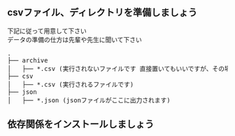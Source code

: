 ## csvファイル、ディレクトリを準備しましょう
下記に従って用意して下さい<br>
データの準備の仕方は先輩や先生に聞いて下さい

<pre>
.
├── archive
│   ├── *.csv (実行されないファイルです 直接置いてもいいですが、その場合 .gitignoreを追記する必要があります)
├── csv
│   ├── *.csv (実行されるファイルです)
├── json
│   ├── *.json (jsonファイルがここに出力されます)
</pre>

## 依存関係をインストールしましょう